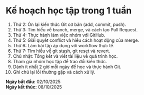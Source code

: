 # Kế hoạch học tập trong 1 tuần

1. Thứ 2: Ôn lại kiến thức Git cơ bản (add, commit, push).
2. Thứ 3: Tìm hiểu về branch, merge, và cách tạo Pull Request.
3. Thứ 4: Thực hành làm việc nhóm với GitHub.
4. Thứ 5: Giải quyết conflict và hiểu cách hoạt động của merge.
5. Thứ 6: Làm bài tập áp dụng với workflow thực tế.
6. Thứ 7: Tìm hiểu về git stash, git reset và revert.
7. Chủ nhật: Tổng kết và viết tài liệu về quá trình học.
8. Tham gia nhóm học tập để trao đổi kiến thức.
9. Dành ít nhất 2 giờ mỗi ngày để học và thực hành Git.
10. Ghi chú lại lỗi thường gặp và cách xử lý.

**Ngày bắt đầu:** 02/10/2025  
**Ngày kết thúc:** 08/10/2025
